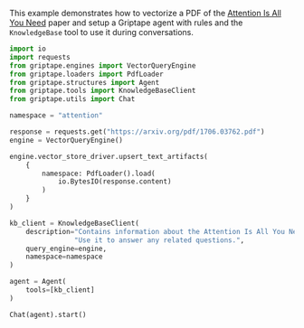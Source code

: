This example demonstrates how to vectorize a PDF of the [Attention Is All You Need](https://arxiv.org/pdf/1706.03762.pdf) paper and setup a Griptape agent with rules and the `KnowledgeBase` tool to use it during conversations.

```python
import io
import requests
from griptape.engines import VectorQueryEngine
from griptape.loaders import PdfLoader
from griptape.structures import Agent
from griptape.tools import KnowledgeBaseClient
from griptape.utils import Chat

namespace = "attention"

response = requests.get("https://arxiv.org/pdf/1706.03762.pdf")
engine = VectorQueryEngine()

engine.vector_store_driver.upsert_text_artifacts(
    {
        namespace: PdfLoader().load(
            io.BytesIO(response.content)
        )
    }
)

kb_client = KnowledgeBaseClient(
    description="Contains information about the Attention Is All You Need paper. "
                "Use it to answer any related questions.",
    query_engine=engine,
    namespace=namespace
)

agent = Agent(
    tools=[kb_client]
)

Chat(agent).start()
```